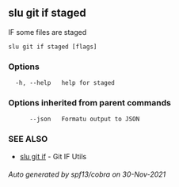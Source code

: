 ## slu git if staged

IF some files are staged

```
slu git if staged [flags]
```

### Options

```
  -h, --help   help for staged
```

### Options inherited from parent commands

```
      --json   Formatu output to JSON
```

### SEE ALSO

* [slu git if](slu_git_if.md)	 - Git IF Utils

###### Auto generated by spf13/cobra on 30-Nov-2021
